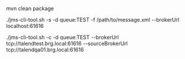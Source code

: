 mvn clean package

./jms-cli-tool.sh -s -d queue:TEST -f /path/to/message.xml --brokerUrl localhost:61616

./jms-cli-tool.sh -c -d queue:TEST --brokerUrl tcp://talendtest.brg.local:61616 --sourceBrokerUrl tcp://talendqa01.brg.local:61616